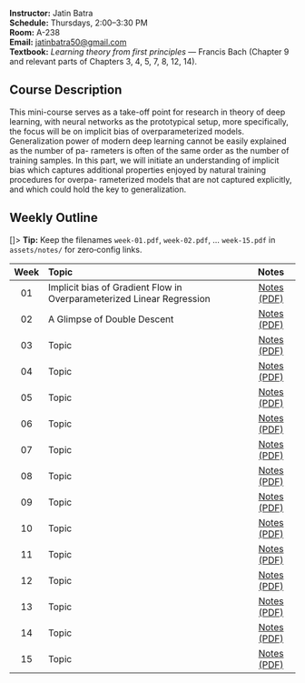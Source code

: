 **Instructor:** Jatin Batra  
**Schedule:** Thursdays, 2:00–3:30 PM  
**Room:** A-238  
**Email:** [jatinbatra50@gmail.com](mailto:jatinbatra50@gmail.com)  
**Textbook:** *Learning theory from first principles* — Francis Bach (Chapter 9 and relevant parts of Chapters 3, 4, 5, 7, 8, 12, 14).

## Course Description

This mini-course serves as a take-off point for research in theory of deep learning,
with neural networks as the prototypical setup, more specifically, the focus will be on implicit bias of overparameterized models. Generalization power
   of modern deep learning cannot be easily explained as the number of pa-
   rameters is often of the same order as the number of training samples. In
   this part, we will initiate an understanding of implicit bias which captures
   additional properties enjoyed by natural training procedures for overpa-
   rameterized models that are not captured explicitly, and which could hold
   the key to generalization.

## Weekly Outline

[]> **Tip:** Keep the filenames `week-01.pdf`, `week-02.pdf`, … `week-15.pdf` in `assets/notes/` for zero‑config links.

| Week | Topic | Notes |
|:---:|:-----------------|:-----:|
| 01 | Implicit bias of Gradient Flow in Overparameterized Linear Regression | [Notes (PDF)](assets/notes/week-01.pdf) |
| 02 | A Glimpse of Double Descent | [Notes (PDF)](assets/notes/week-02.pdf) |
| 03 | Topic | [Notes (PDF)](assets/notes/week-03.pdf) |
| 04 | Topic | [Notes (PDF)](assets/notes/week-04.pdf) |
| 05 | Topic | [Notes (PDF)](assets/notes/week-05.pdf) |
| 06 | Topic | [Notes (PDF)](assets/notes/week-06.pdf) |
| 07 | Topic | [Notes (PDF)](assets/notes/week-07.pdf) |
| 08 | Topic | [Notes (PDF)](assets/notes/week-08.pdf) |
| 09 | Topic | [Notes (PDF)](assets/notes/week-09.pdf) |
| 10 | Topic | [Notes (PDF)](assets/notes/week-10.pdf) |
| 11 | Topic | [Notes (PDF)](assets/notes/week-11.pdf) |
| 12 | Topic | [Notes (PDF)](assets/notes/week-12.pdf) |
| 13 | Topic | [Notes (PDF)](assets/notes/week-13.pdf) |
| 14 | Topic | [Notes (PDF)](assets/notes/week-14.pdf) |
| 15 | Topic | [Notes (PDF)](assets/notes/week-15.pdf) |
